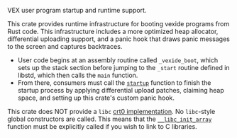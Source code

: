 VEX user program startup and runtime support.

This crate provides runtime infrastructure for booting vexide programs from Rust code. This infrastructure includes a more optimized heap allocator, differential uploading support, and a panic hook that draws panic messages to the screen and captures backtraces.

- User code begins at an assembly routine called `_vexide_boot`, which sets up the stack section before jumping to the `_start` routine defined in libstd, which then calls the `main` function.
- From there, consumers must call the [`startup`] function to finish the startup process by applying differential upload patches, claiming heap space, and setting up this crate's custom panic hook.

This crate does NOT provide a `libc` [crt0 implementation]. No `libc`-style global constructors are called. This means that the [`__libc_init_array`] function must be explicitly called if you wish to link to C libraries.

[`startup`]: https://docs.rs/vexide-startup/latest/vexide_startup/fn.startup.html
[crt0 implementation]: https://en.wikipedia.org/wiki/Crt0
[`__libc_init_array`]: https://maskray.me/blog/2021-11-07-init-ctors-init-array
